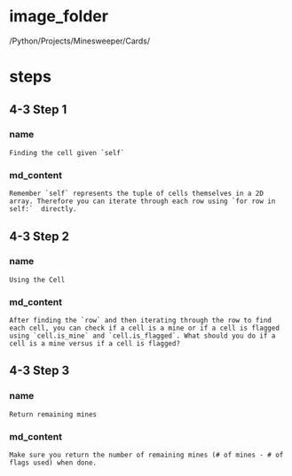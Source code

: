 # image_folder
/Python/Projects/Minesweeper/Cards/

# steps

## 4-3 Step 1

### name
```
Finding the cell given `self`
```

### md_content
```
Remember `self` represents the tuple of cells themselves in a 2D array. Therefore you can iterate through each row using `for row in self:`  directly.
```
## 4-3 Step 2

### name
```
Using the Cell
```

### md_content
```
After finding the `row` and then iterating through the row to find each cell, you can check if a cell is a mine or if a cell is flagged using `cell.is_mine` and `cell.is_flagged`. What should you do if a cell is a mine versus if a cell is flagged? 
```
## 4-3 Step 3

### name
```
Return remaining mines
```

### md_content
```
Make sure you return the number of remaining mines (# of mines - # of flags used) when done. 
```



